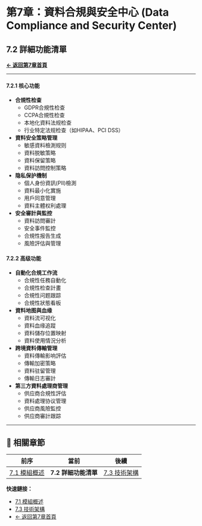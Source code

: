 # 第7章：資料合規與安全中心 (Data Compliance and Security Center)

## 7.2 詳細功能清單

**[← 返回第7章首頁](ch7-index.md)**

---

#### 7.2.1 核心功能
- **合規性检查**
  - GDPR合規性检查
  - CCPA合規性检查
  - 本地化資料法规检查
  - 行业特定法规检查（如HIPAA、PCI DSS）
- **資料安全策略管理**
  - 敏感資料檢測规则
  - 資料脱敏策略
  - 資料保留策略
  - 資料訪問控制策略
- **隐私保护機制**
  - 個人身份資訊(PII)檢測
  - 資料最小化實施
  - 用戶同意管理
  - 資料主體权利處理
- **安全審計與監控**
  - 資料訪問審計
  - 安全事件監控
  - 合規性报告生成
  - 風險評估與管理

#### 7.2.2 高级功能
- **自動化合規工作流**
  - 合規性任務自動化
  - 合規性检查計畫
  - 合規性问题跟踪
  - 合規性狀態看板
- **資料地图與血缘**
  - 資料流可视化
  - 資料血缘追蹤
  - 資料儲存位置映射
  - 資料使用情況分析
- **跨境資料傳輸管理**
  - 資料傳輸影响評估
  - 傳輸加密策略
  - 資料驻留管理
  - 傳輸日志審計
- **第三方資料處理商管理**
  - 供应商合規性評估
  - 資料處理协议管理
  - 供应商風險監控
  - 供应商審計跟踪

---

## 📑 相關章節

| 前序 | 當前 | 後續 |
|-----|------|------|
| [7.1 模組概述](ch7-1-模組概述.md) | **7.2 詳細功能清單** | [7.3 技術架構](ch7-3-技術架構.md) |

**快速鏈接：**
- [7.1 模組概述](ch7-1-模組概述.md)
- [7.3 技術架構](ch7-3-技術架構.md)
- [← 返回第7章首頁](ch7-index.md)
